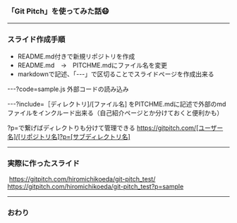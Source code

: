 ### 「Git Pitch」を使ってみた話😷
---
### スライド作成手順
- README.md付きで新規リポジトリを作成
- README.md　→　PITCHME.mdにファイル名を変更
- markdownで記述、「---」で区切ることでスライドページを作成出来る

---?code=sample.js
外部コードの読み込み


---?include=［ディレクトリ]/[ファイル名]
をPITCHME.mdに記述で外部のmdファイルをインクルード出来る（自己紹介ページとか分けておくと便利かも）
 
?p=で繋げばディレクトりも分けて管理できる
https://gitpitch.com/[ユーザー名]/[リポジトリ名]?p=[サブディレクトリ名]


---
### 実際に作ったスライド
  https://gitpitch.com/hiromichikoeda/git-pitch_test/
  https://gitpitch.com/hiromichikoeda/git-pitch_test?p=sample

---


### おわり
